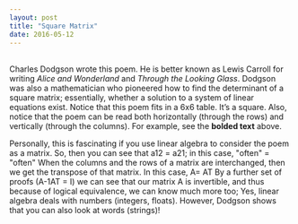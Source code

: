 ```yaml
---
layout: post
title: "Square Matrix"
date: 2016-05-12
---
```

<br>
Charles Dodgson wrote this poem. He is better known as Lewis Carroll for writing <em>Alice and Wonderland</em> and <em>Through the Looking Glass</em>. Dodgson was also a mathematician who pioneered how to find the determinant of a square matrix; essentially, whether a solution to a system of linear equations exist. 
Notice that this poem fits in a 6x6 table. It’s a square. Also, notice that the poem can be read both horizontally (through the rows) and vertically (through the columns). For example, see the <strong>bolded text</strong> above. 

Personally, this is fascinating if you use linear algebra to consider the poem as a matrix. So, then you can see that a12 = a21; in this case, "often" = "often"
When the columns and the rows of a matrix are interchanged, then we get the transpose of that matrix. In this case, A= AT
By a further set of proofs (A-1AT = I)  we can see that our matrix A is invertible, and thus because of logical equivalence, we can know much more too; Yes, linear algebra deals with numbers (integers, floats). However, Dodgson shows that you can also look at words (strings)!
<br>
